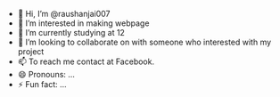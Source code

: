 - 👋 Hi, I’m @raushanjai007
- 👀 I’m interested in making webpage 
- 🌱 I’m currently studying at 12
- 💞️ I’m looking to collaborate on with someone who interested with my project 
- 📫 To reach me contact at Facebook.
- 😄 Pronouns: ...
- ⚡ Fun fact: ...

<!---
raushanjai007/raushanjai007 is a ✨ special ✨ repository because its `README.md` (this file) appears on your GitHub profile.
You can click the Preview link to take a look at your changes.
--->
